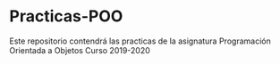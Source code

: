 # Practicas-POO
Este repositorio contendrá las practicas de la asignatura Programación Orientada a Objetos
Curso 2019-2020